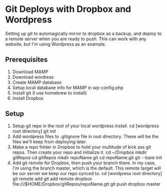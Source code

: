 Git Deploys with Dropbox and Wordpress
======================================

Setting up git to automagically mirror to dropbox as a backup, and deploy to a remote server when you are ready to push. This can work with any website, but I'm using Wordpress as an example.

Prerequisites
--------------
1. Download MAMP
2. Download wordress
3. Create MAMP database
4. Setup local database info for MAMP in wp-config.php
5. Install git (I use homebrew to install)
6. Install Dropbox

Setup
--------------
1. Setup git repo in the root of your local wordpress install.
    cd [wordpress root directory]
    git init
2. Add wordpress files to .gitignore file in root directory. These will be the files we'll keep from deploying later.
3. Make a repo folder in Dropbox to hold your multitude of kick ass git repos. Then create your repo and initialize it.
    cd ~/Dropbox
    mkdir gitRepos
    cd gitRepos
    mkdir repoName.git
    cd repoName.git
    git --bare init
4. Add git remote for Dropbox, then push your branch there. In my case, I'm using the branch master, which is the default. This remote target will be our server we keep our repo synced to.
    cd [wordpress root directory]
    git remote add
    git add remote dropbox file:///$HOME/Dropbox/gitRepos/repoName.git
    git push dropbox master
